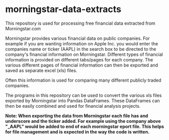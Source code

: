 # morningstar-data-extracts
This repository is used for processing free financial data extracted from Morningstar.com

Morningstar provides various financial data on public companies. For example if you are wanting information on Apple Inc. you would enter the companies name or ticker (AAPL) in the search box to be directed to the company's financial information on Morningstar. Different types of financial information is provided on different tabs/pages for each company. The various different pages of financial information can then be exported and saved as separate excel (xls) files.

Often this information is used for comparing many different publicly traded companies.

The programs in this repository can be used to convert the various xls files exported by Morningstar into Pandas DataFrames. These DataFrames can then be easily combined and used for financial analysis projects.

**Note: When exporting the data from Morningstar each file has and underscore and the ticker added. For example using the company above "_AAPL" would be added to end of each morningstar eport file. This helps for file management and is expected in the way the code is written.** 